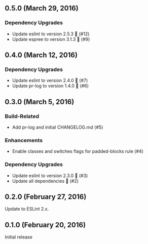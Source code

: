 ## 0.5.0 (March 29, 2016)

### Dependency Upgrades

* Update eslint to version 2.5.3 🚀 (#12)
* Update espree to version 3.1.3 🚀 (#9)


## 0.4.0 (March 12, 2016)

### Dependency Upgrades

* Update eslint to version 2.4.0 🚀 (#7)
* Update pr-log to version 1.4.0 🚀 (#6)

## 0.3.0 (March 5, 2016)

### Build-Related

* Add pr-log and initial CHANGELOG.md (#5)

### Enhancements

* Enable classes and switches flags for padded-blocks rule (#4)

### Dependency Upgrades

* Update eslint to version 2.3.0 🚀 (#3)
* Update all dependencies 🌴 (#2)

## 0.2.0 (February 27, 2016)

Update to ESLint 2.x.

## 0.1.0 (February 20, 2016)

Initial release
